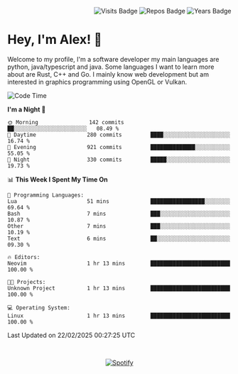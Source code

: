 <p align="right">
  <img src="https://badges.pufler.dev/visits/Alextibtab/Alextibtab" alt="Visits Badge">
  <img src="https://badges.pufler.dev/repos/Alextibtab/" alt="Repos Badge">
  <img src="https://badges.pufler.dev/years/Alextibtab/" alt="Years Badge">
</p>

<h1 align="left">Hey, I'm Alex! 💽 </h1>

Welcome to my profile, I'm a software developer my main languages are python, java/typescript and java. Some languages I want to learn more about are Rust, C++ and Go. I mainly know web development but am interested in graphics programming using OpenGL or Vulkan.

<!--START_SECTION:waka-->
![Code Time](http://img.shields.io/badge/Code%20Time-117%20hrs%207%20mins-blue)

**I'm a Night 🦉** 

```text
🌞 Morning                142 commits         ██░░░░░░░░░░░░░░░░░░░░░░░   08.49 % 
🌆 Daytime                280 commits         ████░░░░░░░░░░░░░░░░░░░░░   16.74 % 
🌃 Evening                921 commits         ██████████████░░░░░░░░░░░   55.05 % 
🌙 Night                  330 commits         █████░░░░░░░░░░░░░░░░░░░░   19.73 % 
```


📊 **This Week I Spent My Time On** 

```text
💬 Programming Languages: 
Lua                      51 mins             █████████████████░░░░░░░░   69.64 % 
Bash                     7 mins              ███░░░░░░░░░░░░░░░░░░░░░░   10.87 % 
Other                    7 mins              ███░░░░░░░░░░░░░░░░░░░░░░   10.19 % 
Text                     6 mins              ██░░░░░░░░░░░░░░░░░░░░░░░   09.30 % 

🔥 Editors: 
Neovim                   1 hr 13 mins        █████████████████████████   100.00 % 

🐱‍💻 Projects: 
Unknown Project          1 hr 13 mins        █████████████████████████   100.00 % 

💻 Operating System: 
Linux                    1 hr 13 mins        █████████████████████████   100.00 % 
```


 Last Updated on 22/02/2025 00:27:25 UTC
<!--END_SECTION:waka-->
&nbsp;<div align="center">
  [![Spotify](https://spotify-now-playing-wine-six.vercel.app/api/spotify?border_color=ffffff)](https://open.spotify.com/user/pmo1v2ejnt42kgp5jar5drtag)
</div>

